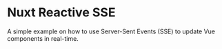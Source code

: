 # Nuxt Reactive SSE

A simple example on how to use Server-Sent Events (SSE) to update Vue components in real-time.
